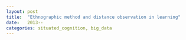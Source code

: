 ```yaml
---
layout: post
title:  "Ethnographic method and distance observation in learning"
date:   2013--
categories: situated_cognition, big_data
---
```


![]()

